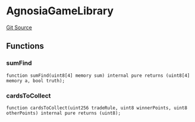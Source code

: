 # AgnosiaGameLibrary
[Git Source](https://github.com//Team3dVidyaGames/Contracts/blob/52288bdfdb36e7d411f3af7497ebd4d7a6c6f363/src/contracts/libraries/AgnosiaGameLibrary.sol)


## Functions
### sumFind


```solidity
function sumFind(uint8[4] memory sum) internal pure returns (uint8[4] memory a, bool truth);
```

### cardsToCollect


```solidity
function cardsToCollect(uint256 tradeRule, uint8 winnerPoints, uint8 otherPoints) internal pure returns (uint8);
```

